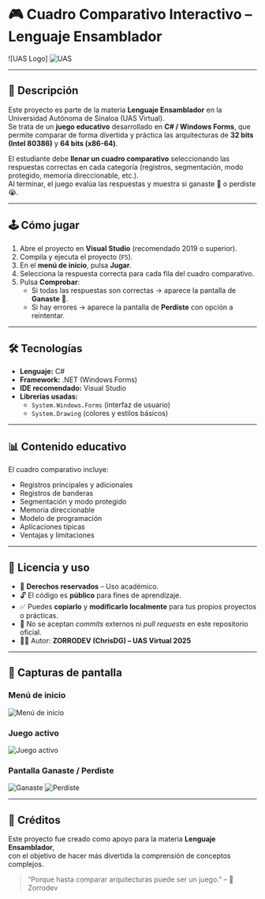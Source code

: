 # 🎮 Cuadro Comparativo Interactivo – Lenguaje Ensamblador

![UAS Logo]
![UAS](uas.png)

---

## 📖 Descripción
Este proyecto es parte de la materia **Lenguaje Ensamblador** en la Universidad Autónoma de Sinaloa (UAS Virtual).  
Se trata de un **juego educativo** desarrollado en **C# / Windows Forms**, que permite comparar de forma divertida y práctica las arquitecturas de **32 bits (Intel 80386)** y **64 bits (x86-64)**.  

El estudiante debe **llenar un cuadro comparativo** seleccionando las respuestas correctas en cada categoría (registros, segmentación, modo protegido, memoria direccionable, etc.).  
Al terminar, el juego evalúa las respuestas y muestra si ganaste 🎉 o perdiste 😭.

---

## 🕹️ Cómo jugar
1. Abre el proyecto en **Visual Studio** (recomendado 2019 o superior).  
2. Compila y ejecuta el proyecto (`F5`).  
3. En el **menú de inicio**, pulsa **Jugar**.  
4. Selecciona la respuesta correcta para cada fila del cuadro comparativo.  
5. Pulsa **Comprobar**:  
   - Si todas las respuestas son correctas → aparece la pantalla de **Ganaste** 🎊.  
   - Si hay errores → aparece la pantalla de **Perdiste** con opción a reintentar.

---

## 🛠️ Tecnologías
- **Lenguaje:** C#  
- **Framework:** .NET (Windows Forms)  
- **IDE recomendado:** Visual Studio  
- **Librerías usadas:**  
  - `System.Windows.Forms` (interfaz de usuario)  
  - `System.Drawing` (colores y estilos básicos)

---

## 📊 Contenido educativo
El cuadro comparativo incluye:
- Registros principales y adicionales  
- Registros de banderas  
- Segmentación y modo protegido  
- Memoria direccionable  
- Modelo de programación  
- Aplicaciones típicas  
- Ventajas y limitaciones  

---

## 📜 Licencia y uso
- 📌 **Derechos reservados** – Uso académico.  
- 🔓 El código es **público** para fines de aprendizaje.  
- ✅ Puedes **copiarlo** y **modificarlo localmente** para tus propios proyectos o prácticas.  
- 🚫 No se aceptan *commits* externos ni *pull requests* en este repositorio oficial.  
- 👨‍💻 Autor: **ZORRODEV (ChrisDG) – UAS Virtual 2025**  

---

## 📸 Capturas de pantalla
### Menú de inicio
![Menú de inicio](inicio.png)

### Juego activo
![Juego activo](juego.png)

### Pantalla Ganaste / Perdiste
![Ganaste](ganaste.png)
![Perdiste](perdiste.png)

---

## 🚀 Créditos
Este proyecto fue creado como apoyo para la materia **Lenguaje Ensamblador**,  
con el objetivo de hacer más divertida la comprensión de conceptos complejos.  

> “Porque hasta comparar arquitecturas puede ser un juego.” – 🦊 Zorrodev

